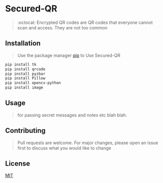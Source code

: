 # Secured-QR
>:octocat:
Encrypted QR codes are QR codes that everyone cannot scan and access. 
They are not too common

## Installation

>Use the package manager [pip](https://pip.pypa.io/en/stable/) to Use Secured-QR
```bash
pip install tk
pip install qrcode
pip install pyzbar
pip install Pillow
pip install opencv-python
pip install image
```

## Usage
>for passing secret messages and notes etc blah blah.


## Contributing
>Pull requests are welcome. For major changes, please open an issue first to discuss what you would like to change

## License
[MIT](https://choosealicense.com/licenses/mit/)
